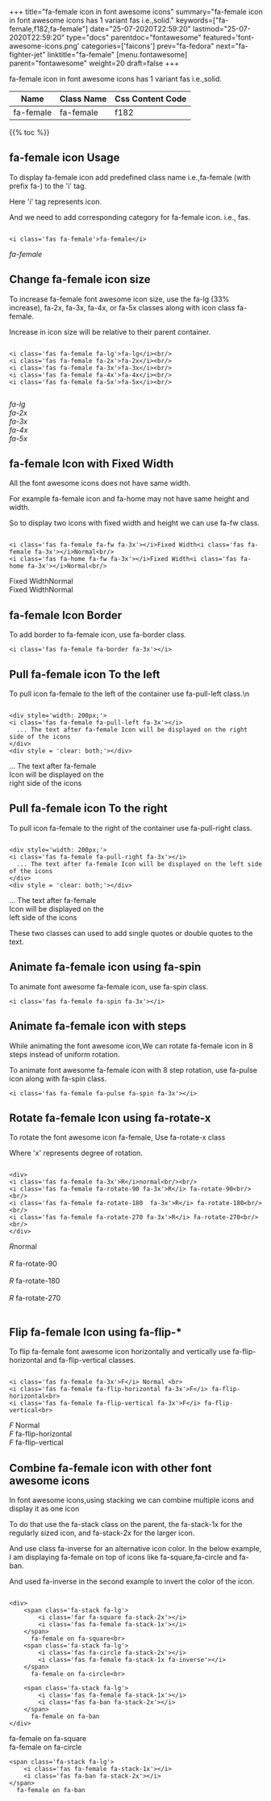 +++
title="fa-female icon in font awesome icons"
summary="fa-female icon in font awesome icons has 1 variant fas i.e.,solid."
keywords=["fa-female,f182,fa-female"]
date="25-07-2020T22:59:20"
lastmod="25-07-2020T22:59:20"
type="docs"
parentdoc="fontawesome"
featured='font-awesome-icons.png'
categories=['faicons']
prev="fa-fedora"
next="fa-fighter-jet"
linktitle="fa-female"
[menu.fontawesome]
parent="fontawesome"
weight=20
draft=false
+++


fa-female icon in font awesome icons has 1 variant fas i.e.,solid.

<div class='table-responsive'><table class='table'><thead><tr><th>Name</th><th>Class Name</th><th>Css Content Code</th></tr></thead><tbody><tr><td>fa-female</td><td>fa-female</td><td>f182</td></tr></tbody></table></div>


{{% toc %}}


## fa-female icon Usage

To display fa-female icon add predefined class name i.e.,fa-female (with prefix fa-) to the 'i' tag.

Here 'i' tag represents icon.

And we need to add corresponding category for fa-female icon. i.e., fas.


```

<i class='fas fa-female'>fa-female</i>
```

<i class='fas fa-female'>fa-female</i>




## Change fa-female icon size
To increase fa-female font awesome icon size, use the fa-lg (33% increase), fa-2x, fa-3x, fa-4x, or fa-5x classes along with icon class fa-female.

Increase in icon size will be relative to their parent container. 

```

<i class='fas fa-female fa-lg'>fa-lg</i><br/>
<i class='fas fa-female fa-2x'>fa-2x</i><br/>
<i class='fas fa-female fa-3x'>fa-3x</i><br/>
<i class='fas fa-female fa-4x'>fa-4x</i><br/>
<i class='fas fa-female fa-5x'>fa-5x</i><br/>
            
```

<i class='fas fa-female fa-lg'>fa-lg</i><br/>
<i class='fas fa-female fa-2x'>fa-2x</i><br/>
<i class='fas fa-female fa-3x'>fa-3x</i><br/>
<i class='fas fa-female fa-4x'>fa-4x</i><br/>
<i class='fas fa-female fa-5x'>fa-5x</i><br/>
            



## fa-female Icon with Fixed Width 

All the font awesome icons does not have same width.

For example fa-female icon and fa-home may not have same height and width.

So to display two icons with fixed width and height we can use fa-fw class.


```

<i class='fas fa-female fa-fw fa-3x'></i>Fixed Width<i class='fas fa-female fa-3x'></i>Normal<br/>
<i class='fas fa-home fa-fw fa-3x'></i>Fixed Width<i class='fas fa-home fa-3x'></i>Normal<br/>
```

<i class='fas fa-female fa-fw fa-3x'></i>Fixed Width<i class='fas fa-female fa-3x'></i>Normal<br/>
<i class='fas fa-home fa-fw fa-3x'></i>Fixed Width<i class='fas fa-home fa-3x'></i>Normal<br/>



## fa-female Icon Border 

To add border to fa-female icon, use fa-border class.


```
<i class='fas fa-female fa-border fa-3x'></i>

```
<i class='fas fa-female fa-border fa-3x'></i>





## Pull fa-female icon To the left

To pull icon fa-female to the left of the container use fa-pull-left class.\n

```

<div style='width: 200px;'>
<i class='fas fa-female fa-pull-left fa-3x'></i>
  ... The text after fa-female Icon will be displayed on the right side of the icons
</div>
<div style = 'clear: both;'></div>
```

<div style='width: 200px;'>
<i class='fas fa-female fa-pull-left fa-3x'></i>
  ... The text after fa-female Icon will be displayed on the right side of the icons
</div>
<div style = 'clear: both;'></div>




## Pull fa-female icon To the right
To pull icon fa-female to the right of the container use fa-pull-right class.

```

<div style='width: 200px;'>
<i class='fas fa-female fa-pull-right fa-3x'></i>
  ... The text after fa-female Icon will be displayed on the left side of the icons
</div>
<div style = 'clear: both;'></div>
```

<div style='width: 200px;'>
<i class='fas fa-female fa-pull-right fa-3x'></i>
  ... The text after fa-female Icon will be displayed on the left side of the icons
</div>
<div style = 'clear: both;'></div>

These two classes can used to add single quotes or double quotes to the text.


## Animate fa-female icon using fa-spin
To animate font awesome fa-female icon, use fa-spin class.

```
<i class='fas fa-female fa-spin fa-3x'></i>
```
<i class='fas fa-female fa-spin fa-3x'></i>




## Animate fa-female icon with steps
While animating the font awesome icon,We can rotate fa-female icon in 8 steps instead of uniform rotation.

To animate font awesome fa-female icon with 8 step rotation, use fa-pulse icon along with fa-spin class.


```
<i class='fas fa-female fa-pulse fa-spin fa-3x'></i>

```
<i class='fas fa-female fa-pulse fa-spin fa-3x'></i>





## Rotate fa-female Icon using fa-rotate-x
To rotate the font awesome icon fa-female, Use fa-rotate-x class

Where 'x' represents degree of rotation.


```

<div>
<i class='fas fa-female fa-3x'>R</i>normal<br/><br/>
<i class='fas fa-female fa-rotate-90 fa-3x'>R</i> fa-rotate-90<br/><br/> 
<i class='fas fa-female fa-rotate-180  fa-3x'>R</i> fa-rotate-180<br/><br/> 
<i class='fas fa-female fa-rotate-270 fa-3x'>R</i> fa-rotate-270<br/><br/>
</div>
```

<div>
<i class='fas fa-female fa-3x'>R</i>normal<br/><br/>
<i class='fas fa-female fa-rotate-90 fa-3x'>R</i> fa-rotate-90<br/><br/> 
<i class='fas fa-female fa-rotate-180  fa-3x'>R</i> fa-rotate-180<br/><br/> 
<i class='fas fa-female fa-rotate-270 fa-3x'>R</i> fa-rotate-270<br/><br/>
</div>




## Flip fa-female Icon using fa-flip-*
To flip fa-female font awesome icon horizontally and vertically use fa-flip-horizontal and fa-flip-vertical classes. 

```

<i class='fas fa-female fa-3x'>F</i> Normal <br>
<i class='fas fa-female fa-flip-horizontal fa-3x'>F</i> fa-flip-horizontal<br>
<i class='fas fa-female fa-flip-vertical fa-3x'>F</i> fa-flip-vertical<br>
```

<i class='fas fa-female fa-3x'>F</i> Normal <br>
<i class='fas fa-female fa-flip-horizontal fa-3x'>F</i> fa-flip-horizontal<br>
<i class='fas fa-female fa-flip-vertical fa-3x'>F</i> fa-flip-vertical<br>




## Combine fa-female icon with other font awesome icons
In font awesome icons,using stacking we can combine multiple icons and display it as one icon 

To do that use the fa-stack class on the parent, the fa-stack-1x for the regularly sized icon, and fa-stack-2x for the larger icon.

And use class fa-inverse for an alternative icon color. 
In the below example, I am displaying fa-female on top of icons like fa-square,fa-circle and fa-ban.

And used fa-inverse in the second example to invert the color of the icon.

```

<div>
    <span class='fa-stack fa-lg'>
        <i class='far fa-square fa-stack-2x'></i>
        <i class='fas fa-female fa-stack-1x'></i>
    </span>
      fa-female on fa-square<br>
    <span class='fa-stack fa-lg'>
        <i class='fas fa-circle fa-stack-2x'></i>
        <i class='fas fa-female fa-stack-1x fa-inverse'></i>
    </span>
      fa-female on fa-circle<br>

    <span class='fa-stack fa-lg'>
        <i class='fas fa-female fa-stack-1x'></i>
        <i class='fas fa-ban fa-stack-2x'></i>
    </span>
      fa-female on fa-ban
</div>
```

<div>
    <span class='fa-stack fa-lg'>
        <i class='far fa-square fa-stack-2x'></i>
        <i class='fas fa-female fa-stack-1x'></i>
    </span>
      fa-female on fa-square<br>
    <span class='fa-stack fa-lg'>
        <i class='fas fa-circle fa-stack-2x'></i>
        <i class='fas fa-female fa-stack-1x fa-inverse'></i>
    </span>
      fa-female on fa-circle<br>

    <span class='fa-stack fa-lg'>
        <i class='fas fa-female fa-stack-1x'></i>
        <i class='fas fa-ban fa-stack-2x'></i>
    </span>
      fa-female on fa-ban
</div>






